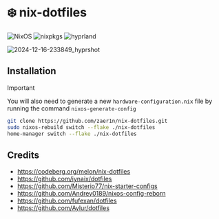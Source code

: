 # ❄️ nix-dotfiles
![NixOS](https://img.shields.io/badge/NixOS-2a2630.svg?style=flat&logo=nixos&logoColor=%23CAD3F5)
![nixpkgs](https://img.shields.io/badge/nixpkgs-unstable-informational?style=flat&logo=nixos&logoColor=%23CAD3F5&labelColor=%232a2630&color=%2346397f)
![hyprland](https://img.shields.io/badge/hyprland-stable-informational?style=flat&logo=hyprland&logoColor=%23CAD3F5&labelColor=%232a2630&color=%23296272)

![2024-12-16-233849_hyprshot](https://github.com/user-attachments/assets/e5afe250-a867-4515-94c1-3bb83da9e55d)

## Installation
> [!IMPORTANT]
> You will also need to generate a new `hardware-configuration.nix` file by running the command `nixos-generate-config`
```bash
git clone https://github.com/zaer1n/nix-dotfiles.git
sudo nixos-rebuild switch --flake ./nix-dotfiles
home-manager switch --flake ./nix-dotfiles
```

## Credits
- https://codeberg.org/melon/nix-dotfiles
- https://github.com/iynaix/dotfiles
- https://github.com/Misterio77/nix-starter-configs
- https://github.com/Andrey0189/nixos-config-reborn
- https://github.com/fufexan/dotfiles
- https://github.com/Aylur/dotfiles
